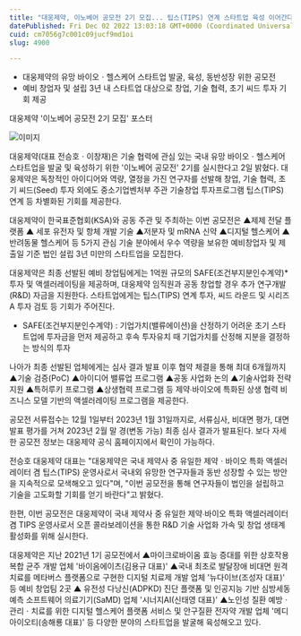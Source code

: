 ```yaml
---
title: "대웅제약, 이노베어 공모전 2기 모집... 팁스(TIPS) 연계 스타트업 육성 이어간다"
datePublished: Fri Dec 02 2022 13:03:18 GMT+0000 (Coordinated Universal Time)
cuid: cm7056g7c001c09jucf9md1oi
slug: 4900

---
```



- 대웅제약의 유망 바이오ㆍ헬스케어 스타트업 발굴, 육성, 동반성장 위한 공모전
- 예비 창업자 및 설립 3년 내 스타트업 대상으로 창업, 기술 협력, 초기 씨드 투자 기회 제공

대웅제약 '이노베어 공모전 2기 모집' 포스터

![이미지](https://cdn.hashnode.com/res/hashnode/image/upload/v1739257784049/06c6c6bb-e143-450b-81d0-23e568bcad19.jpeg)

대웅제약(대표 전승호ㆍ이창재)은 기술 협력에 관심 있는 국내 유망 바이오ㆍ헬스케어 스타트업을 발굴 및 육성하기 위한 '이노베어 공모전' 2기를 실시한다고 2일 밝혔다. 대웅제약은 독창적인 아이디어와 역량, 열정을 가진 연구자를 선발해 창업, 기술 협력, 초기 씨드(Seed) 투자 외에도 중소기업벤처부 주관 기술창업 투자프로그램 팁스(TIPS) 연계 등 차별화된 기회를 제공한다.

대웅제약이 한국표준협회(KSA)와 공동 주관 및 주최하는 이번 공모전은 ▲제제 전달 플랫폼 ▲ 세포 유전자 및 항체 개발 기술 ▲저분자 및 mRNA 신약 ▲디지털 헬스케어 ▲반려동물 헬스케어 등 5가지 관심 기술 분야에서 우수 역량을 보유한 예비창업자 및 제출일 기준 법인 설립 3년 미만의 스타트업을 모집한다.

대웅제약은 최종 선발된 예비 창업팀에게는 1억원 규모의 SAFE(조건부지분인수계약)* 투자 및 액셀러레이팅을 제공하며, 대웅제약 임직원과 공동 창업할 경우 추가 연구개발(R&D) 자금을 지원한다. 스타트업에게는 팁스(TIPS) 연계 투자, 씨드 라운드 및 시리즈 A 투자 검토 등 기회가 주어진다.

* SAFE(조건부지분인수계약) : 기업가치(밸류에이션)을 산정하기 어려운 초기 스타트업에 투자금을 먼저 제공하고 후속 투자유치 때 기업가치를 산정해 지분을 결정하는 방식의 투자

나아가 최종 선발된 업체에게는 심사 결과 발표 이후 협약 체결을 통해 최대 6개월까지 ▲기술 검증(PoC) ▲아이디어 밸류업 프로그램 ▲공동 사업화 논의 ▲기술사업화 전략지원 ▲특허루키 프로그램 ▲상생협력 프로그램 등 제약∙바이오에 특화된 상생 협력 비즈니스 모델 기반의 액셀러레이팅 프로그램을 제공한다.

공모전 서류접수는 12월 1일부터 2023년 1월 31일까지로, 서류심사, 비대면 평가, 대면 발표 평가를 거쳐 2023년 2월 말 경(변동 가능) 최종 심사 결과가 발표된다. 보다 자세한 공모전 정보는 대웅제약 공식 홈페이지에서 확인이 가능하다.

전승호 대웅제약 대표는 "대웅제약은 국내 제약사 중 유일한 제약ㆍ바이오 특화 액셀러레이터 겸 팁스(TIPS) 운영사로서 국내외 유망한 연구자들과 동반 성장할 수 있는 방안을 지속적으로 모색해오고 있다"며, "이번 공모전을 통해 연구자들이 법인을 설립하고 기술을 고도화할 기회를 얻기 바란다"고 밝혔다.

한편, 이번 공모전은 대웅제약이 국내 제약사 중 유일한 제약∙바이오 특화 액셀러레이터 겸 TIPS 운영사로서 오픈 콜라보레이션을 통한 R&D 기술 사업화 가속 및 창업 생태계 활성화를 위해 실시한다.

대웅제약은 지난 2021년 1기 공모전에서 ▲마이크로바이옴 효능 증대를 위한 상호작용 복합 균주 개발 업체 '바이옴에이츠(김용규 대표)' ▲국내 최초로 발달장애 비대면 원격치료를 메타버스 플랫폼으로 구현한 디지털 치료제 개발 업체 '뉴다이브(조성자 대표)' 등 예비 창업팀 2곳 ▲ 유전성 다낭신(ADPKD) 진단 플랫폼 및 인공지능 기반 심방세동 예측 소프트웨어 의료기기(SaMD) 업체 '시너지AI(신태영 대표)' ▲노인성 질환 예방ㆍ관리ㆍ치료를 위한 디지털 헬스케어 플랫폼 서비스 및 안구질환 전자약 개발 업체 '메디아이오티(송해룡 대표)' 등 다양한 분야의 스타트업을 발굴해 육성해오고 있다.